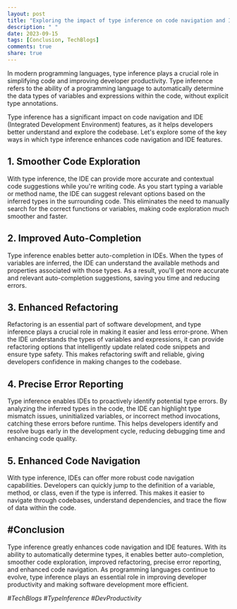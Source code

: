 ```yaml
---
layout: post
title: "Exploring the impact of type inference on code navigation and IDE features"
description: " "
date: 2023-09-15
tags: [Conclusion, TechBlogs]
comments: true
share: true
---
```


In modern programming languages, type inference plays a crucial role in simplifying code and improving developer productivity. Type inference refers to the ability of a programming language to automatically determine the data types of variables and expressions within the code, without explicit type annotations.

Type inference has a significant impact on code navigation and IDE (Integrated Development Environment) features, as it helps developers better understand and explore the codebase. Let's explore some of the key ways in which type inference enhances code navigation and IDE features.

## 1. Smoother Code Exploration

With type inference, the IDE can provide more accurate and contextual code suggestions while you're writing code. As you start typing a variable or method name, the IDE can suggest relevant options based on the inferred types in the surrounding code. This eliminates the need to manually search for the correct functions or variables, making code exploration much smoother and faster.

## 2. Improved Auto-Completion

Type inference enables better auto-completion in IDEs. When the types of variables are inferred, the IDE can understand the available methods and properties associated with those types. As a result, you'll get more accurate and relevant auto-completion suggestions, saving you time and reducing errors.

## 3. Enhanced Refactoring

Refactoring is an essential part of software development, and type inference plays a crucial role in making it easier and less error-prone. When the IDE understands the types of variables and expressions, it can provide refactoring options that intelligently update related code snippets and ensure type safety. This makes refactoring swift and reliable, giving developers confidence in making changes to the codebase.

## 4. Precise Error Reporting

Type inference enables IDEs to proactively identify potential type errors. By analyzing the inferred types in the code, the IDE can highlight type mismatch issues, uninitialized variables, or incorrect method invocations, catching these errors before runtime. This helps developers identify and resolve bugs early in the development cycle, reducing debugging time and enhancing code quality.

## 5. Enhanced Code Navigation

With type inference, IDEs can offer more robust code navigation capabilities. Developers can quickly jump to the definition of a variable, method, or class, even if the type is inferred. This makes it easier to navigate through codebases, understand dependencies, and trace the flow of data within the code.

## #Conclusion

Type inference greatly enhances code navigation and IDE features. With its ability to automatically determine types, it enables better auto-completion, smoother code exploration, improved refactoring, precise error reporting, and enhanced code navigation. As programming languages continue to evolve, type inference plays an essential role in improving developer productivity and making software development more efficient.

*#TechBlogs #TypeInference #DevProductivity*